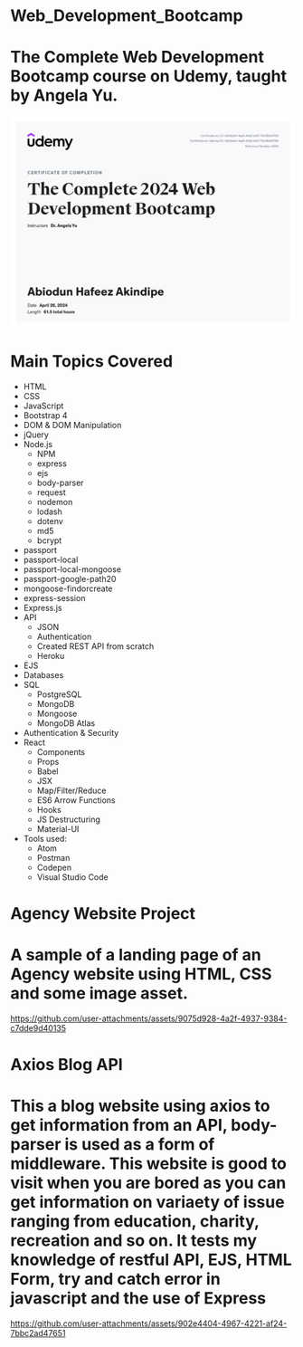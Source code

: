# Web_Development_Bootcamp
# The Complete Web Development Bootcamp course on Udemy, taught by Angela Yu.
![Certificate of Completion](https://github.com/Swaggerlish/Web_Development_Bootcamp/blob/9b5cb87768202116f0793167cde5f7c53f1c7cfe/Web_development.jpg)
# Main Topics Covered
* HTML
* CSS
* JavaScript
* Bootstrap 4
* DOM & DOM Manipulation
* jQuery
* Node.js
  * NPM
  * express
  * ejs
  * body-parser
  * request
  * nodemon
  * lodash
  * dotenv
  * md5
  * bcrypt
* passport
* passport-local
* passport-local-mongoose
* passport-google-path20
*  mongoose-findorcreate
* express-session
* Express.js
* API
  * JSON
  * Authentication
  * Created REST API from scratch
  * Heroku
* EJS
* Databases
* SQL
  * PostgreSQL
  * MongoDB
  * Mongoose
  * MongoDB Atlas
* Authentication & Security
* React
  * Components
  * Props
  * Babel
  * JSX
  * Map/Filter/Reduce
  * ES6 Arrow Functions
  * Hooks
  * JS Destructuring
  * Material-UI
* Tools used:
  * Atom
  * Postman
  * Codepen
  * Visual Studio Code
 #  Agency Website Project
# A sample of a landing page of an Agency website using HTML, CSS and some image asset.
https://github.com/user-attachments/assets/9075d928-4a2f-4937-9384-c7dde9d40135
# Axios Blog API
# This a blog website using axios to get information from an API, body-parser is used as a form of middleware. This website is good to visit when you are bored as you can get information on variaety of issue ranging from education, charity, recreation and so on. It tests my knowledge of restful API, EJS, HTML Form,  try and catch error in javascript and the use of Express
https://github.com/user-attachments/assets/902e4404-4967-4221-af24-7bbc2ad47651

